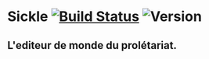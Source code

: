 Sickle [![Build Status](https://travis-ci.org/sup3asc2/sickle.svg?branch=master)](https://travis-ci.org/sup3asc2/sickle) ![Version](https://img.shields.io/github/tag/sup3asc2/sickle.svg?style=flat)
==================================================
L'editeur de monde du prolétariat.
--------------------------------------------------
